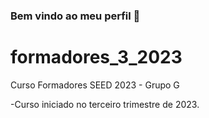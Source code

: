 ### Bem vindo ao meu perfil 💟
# formadores_3_2023
Curso Formadores SEED 2023 - Grupo G 


-Curso iniciado no terceiro trimestre de 2023.
